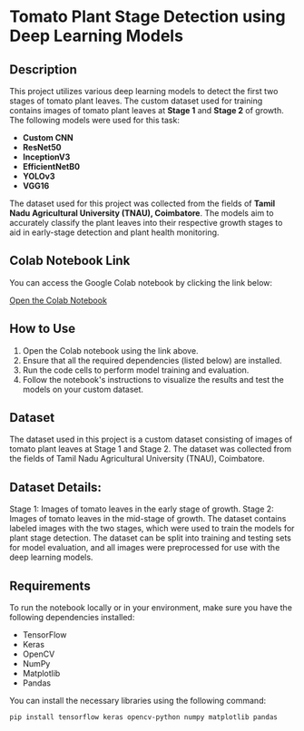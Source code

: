 # Tomato Plant Stage Detection using Deep Learning Models

## Description
This project utilizes various deep learning models to detect the first two stages of tomato plant leaves. The custom dataset used for training contains images of tomato plant leaves at **Stage 1** and **Stage 2** of growth. The following models were used for this task:

- **Custom CNN**
- **ResNet50**
- **InceptionV3**
- **EfficientNetB0**
- **YOLOv3**
- **VGG16**

The dataset used for this project was collected from the fields of **Tamil Nadu Agricultural University (TNAU), Coimbatore**. The models aim to accurately classify the plant leaves into their respective growth stages to aid in early-stage detection and plant health monitoring.

## Colab Notebook Link
You can access the Google Colab notebook by clicking the link below:

[Open the Colab Notebook](https://colab.research.google.com/drive/1tmqL-NQIChPi46JRX0bcSZf0Z4O6JCcb)

## How to Use
1. Open the Colab notebook using the link above.
2. Ensure that all the required dependencies (listed below) are installed.
3. Run the code cells to perform model training and evaluation.
4. Follow the notebook's instructions to visualize the results and test the models on your custom dataset.
## Dataset
The dataset used in this project is a custom dataset consisting of images of tomato plant leaves at Stage 1 and Stage 2. The dataset was collected from the fields of Tamil Nadu Agricultural University (TNAU), Coimbatore.

## Dataset Details:
Stage 1: Images of tomato leaves in the early stage of growth.
Stage 2: Images of tomato leaves in the mid-stage of growth.
The dataset contains labeled images with the two stages, which were used to train the models for plant stage detection.
The dataset can be split into training and testing sets for model evaluation, and all images were preprocessed for use with the deep learning models.

## Requirements
To run the notebook locally or in your environment, make sure you have the following dependencies installed:

- TensorFlow
- Keras
- OpenCV
- NumPy
- Matplotlib
- Pandas

You can install the necessary libraries using the following command:

```bash
pip install tensorflow keras opencv-python numpy matplotlib pandas
